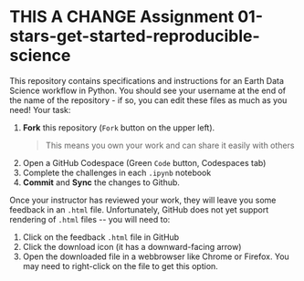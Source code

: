 # THIS A CHANGE Assignment 01-stars-get-started-reproducible-science

This repository contains specifications and instructions for an Earth Data Science workflow in Python. You should see your username at the end of the name of the repository - if so, you can edit these files as much as you need! Your task:
  1. **Fork** this repository (`Fork` button on the upper left).
     > This means you own your work and can share it easily with others
  2. Open a GitHub Codespace (Green `Code` button, Codespaces tab)
  2. Complete the challenges in each `.ipynb` notebook
  2. **Commit** and **Sync** the changes to Github.

Once your instructor has reviewed your work, they will leave you some feedback in an `.html` file. Unfortunately, GitHub does not yet support rendering of `.html` files -- you will need to:
  1. Click on the feedback `.html` file in GitHub
  2. Click the download icon (it has a downward-facing arrow)
  3. Open the downloaded file in a webbrowser like Chrome or Firefox. You may need to right-click on the file to get this option.
